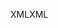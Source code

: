 <span data-ttu-id="5de6e-101">XML</span><span class="sxs-lookup"><span data-stu-id="5de6e-101">XML</span></span>